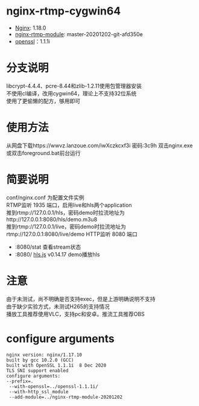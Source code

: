 nginx-rtmp-cygwin64
================

* [Nginx](http://nginx.org/): 1.18.0
* [nginx-rtmp-module](https://github.com/arut/nginx-rtmp-module): master-20201202-git-afd350e
* [openssl](https://www.openssl.org/)：1.1.1i

# 分支说明
libcrypt-4.4.4、pcre-8.44和zlib-1.2.11使用包管理器安装  
不使用cl编译，改用cygwin64，理论上不支持32位系统  
使用了更偷懒的配方，够用即可

# 使用方法
从网盘下载https://wwvz.lanzoue.com/iwXczkcxf3i
密码:3c9h
双击nginx.exe或双击foreground.bat前台运行

# 简要说明
conf/nginx.conf 为配置文件实例  
RTMP监听 1935 端口，启用live和hls两个application  
推到rtmp://127.0.0.1/hls，密码demo时拉流地址为http://127.0.0.1:8080/hls/demo.m3u8  
推到rtmp://127.0.0.1/live，密码demo时拉流地址为rtmp://127.0.0.1:8080/live/demo
HTTP监听 8080 端口
* :8080/stat 查看stream状态  
* :8080/ [hls.js](https://github.com/video-dev/hls.js) v0.14.17 demo播放hls

# 注意
由于未测试，尚不明确是否支持exec，但是上游明确说明不支持  
由于缺少实验方式，未测试H265的支持情况  
播放工具推荐使用VLC，支持pc和安卓。推流工具推荐OBS

# configure arguments
```
nginx version: nginx/1.17.10
built by gcc 10.2.0 (GCC)
built with OpenSSL 1.1.1i  8 Dec 2020
TLS SNI support enabled
configure arguments:
--prefix=. 
 --with-openssl=../openssl-1.1.1i/ 
 --with-http_ssl_module 
 --add-module=../nginx-rtmp-module-20201202 
```
